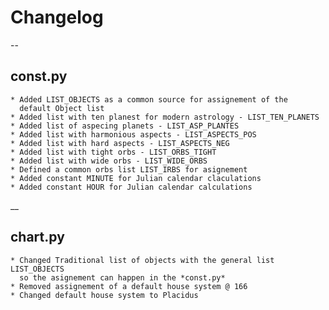 # Changelog
--
## const.py
    * Added LIST_OBJECTS as a common source for assignement of the
      default Object list
    * Added list with ten planest for modern astrology - LIST_TEN_PLANETS
    * Added list of aspecing planets - LIST_ASP_PLANTES
    * Added list with harmonious aspects - LIST_ASPECTS_POS
    * Added list with hard aspects - LIST_ASPECTS_NEG
    * Added list with tight orbs - LIST_ORBS_TIGHT
    * Added list with wide orbs - LIST_WIDE_ORBS
    * Defined a common orbs list LIST_IRBS for asignement
    * Added constant MINUTE for Julian calendar claculations
    * Added constant HOUR for Julian calendar calculations

__
## chart.py
    * Changed Traditional list of objects with the general list LIST_OBJECTS
      so the asignement can happen in the *const.py*
    * Removed assignement of a default house system @ 166
    * Changed default house system to Placidus

